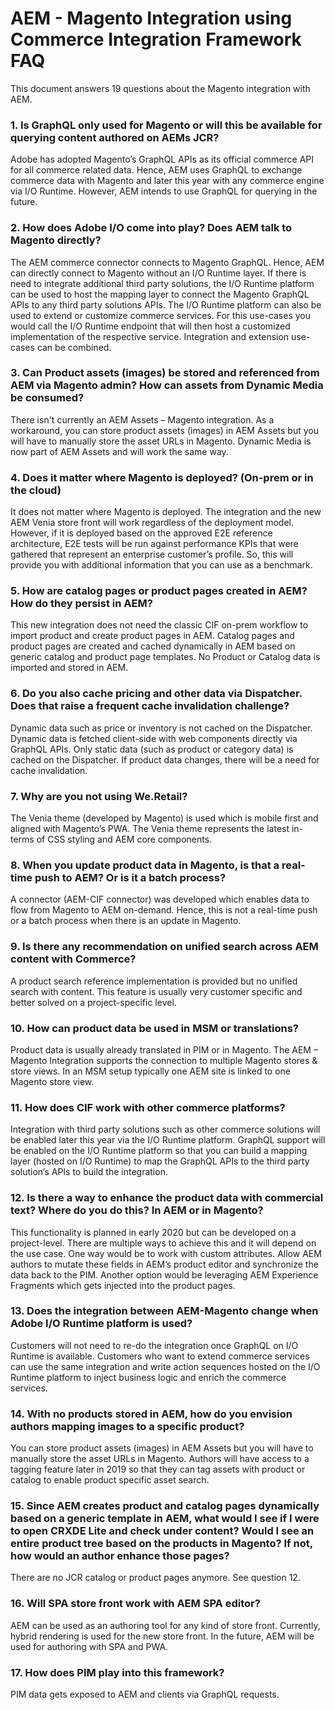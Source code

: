 # AEM - Magento Integration using Commerce Integration Framework FAQ

This document answers 19 questions about the Magento integration with AEM.

### 1. Is GraphQL only used for Magento or will this be available for querying content authored on AEMs JCR?

Adobe has adopted Magento’s GraphQL APIs as its official commerce API for all commerce related data. Hence, AEM uses GraphQL to exchange commerce data with Magento and later this year with any commerce engine via I/O Runtime. However, AEM intends to use GraphQL for querying in the future.

### 2. How does Adobe I/O come into play? Does AEM talk to Magento directly?

The AEM commerce connector connects to Magento GraphQL. Hence, AEM can directly connect to Magento without an I/O Runtime layer. If there is need to integrate additional third party solutions, the I/O Runtime platform can be used to host the mapping layer to connect the Magento GraphQL APIs to any third party solutions APIs.
The I/O Runtime platform can also be used to extend or customize commerce services. For this use-cases you would call the I/O Runtime endpoint that will then host a customized implementation of the respective service. Integration and extension use-cases can be combined.

### 3. Can Product assets (images) be stored and referenced from AEM via Magento admin? How can assets from Dynamic Media be consumed?

There isn't currently an AEM Assets – Magento integration. As a workaround, you can store product assets (images) in AEM Assets but you will have to manually store the asset URLs in Magento. Dynamic Media is now part of AEM Assets and will work the same way.

### 4. Does it matter where Magento is deployed? (On-prem or in the cloud)

It does not matter where Magento is deployed. The integration and the new AEM Venia store front will work regardless of the deployment model. However, if it is deployed based on the approved E2E reference architecture, E2E tests will be run against performance KPIs that were gathered that represent an enterprise customer’s profile. So, this will provide you with additional information that you can use as a benchmark.

### 5. How are catalog pages or product pages created in AEM? How do they persist in AEM?

This new integration does not need the classic CIF on-prem workflow to import product and create product pages in AEM. Catalog pages and product pages are created and cached dynamically in AEM based on generic catalog and product page templates. No Product or Catalog data is imported and stored in AEM.

### 6. Do you also cache pricing and other data via Dispatcher. Does that raise a frequent cache invalidation challenge?

Dynamic data such as price or inventory is not cached on the Dispatcher. Dynamic data is fetched client-side with web components directly via GraphQL APIs. Only static data (such as product or category data) is cached on the Dispatcher. If product data changes, there will be a need for cache invalidation.

### 7. Why are you not using We.Retail?

The Venia theme (developed by Magento) is used which is mobile first and aligned with Magento’s PWA. The Venia theme represents the latest in-terms of CSS styling and AEM core components.

### 8. When you update product data in Magento, is that a real-time push to AEM? Or is it a batch process?

A connector (AEM-CIF connector) was developed which enables data to flow from Magento to AEM on-demand. Hence, this is not a real-time push or a batch process when there is an update in Magento.

### 9. Is there any recommendation on unified search across AEM content with Commerce?

A product search reference implementation is provided but no unified search with content. This feature is usually very customer specific and better solved on a project-specific level.

### 10. How can product data be used in MSM or translations?

Product data is usually already translated in PIM or in Magento. The AEM – Magento Integration supports the connection to multiple Magento stores & store views. In an MSM setup typically one AEM site is linked to one Magento store view.

### 11. How does CIF work with other commerce platforms?

Integration with third party solutions such as other commerce solutions will be enabled later this year via the I/O Runtime platform. GraphQL support will be enabled on the I/O Runtime platform so that you can build a mapping layer (hosted on I/O Runtime) to map the GraphQL APIs to the third party solution’s APIs to build the integration.

### 12. Is there a way to enhance the product data with commercial text? Where do you do this? In AEM or in Magento?

This functionality is planned in early 2020 but can be developed on a project-level. There are multiple ways to achieve this and it will depend on the use case. One way would be to work with custom attributes. Allow AEM authors to mutate these fields in AEM’s product editor and synchronize the data back to the PIM. Another option would be leveraging AEM Experience Fragments which gets injected into the product pages.

### 13. Does the integration between AEM-Magento change when Adobe I/O Runtime platform is used?

Customers will not need to re-do the integration once GraphQL on I/O Runtime is available.
Customers who want to extend commerce services can use the same integration and write action sequences hosted on the I/O Runtime platform to inject business logic and enrich the commerce services.

### 14. With no products stored in AEM, how do you envision authors mapping images to a specific product?

You can store product assets (images) in AEM Assets but you will have to manually store the asset URLs in Magento. Authors will have access to a tagging feature later in 2019 so that they can tag assets with product or catalog to enable product specific asset search.

### 15. Since AEM creates product and catalog pages dynamically based on a generic template in AEM, what would I see if I were to open CRXDE Lite and check under content? Would I see an entire product tree based on the products in Magento? If not, how would an author enhance those pages?

There are no JCR catalog or product pages anymore. See question 12.

### 16. Will SPA store front work with AEM SPA editor?

AEM can be used as an authoring tool for any kind of store front. Currently, hybrid rendering is used for the new store front. In the future, AEM will be used for authoring with SPA and PWA.

### 17. How does PIM play into this framework?

PIM data gets exposed to AEM and clients via GraphQL requests.
